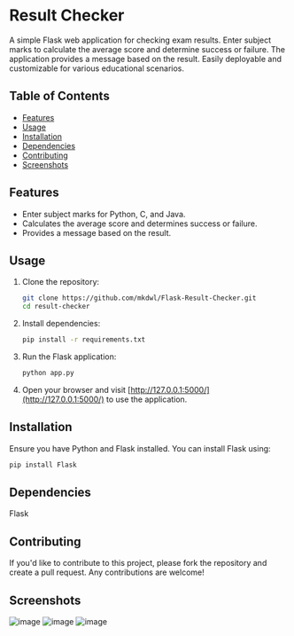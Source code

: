 # Result Checker

A simple Flask web application for checking exam results. Enter subject marks to calculate the average score and determine success or failure. The application provides a message based on the result. Easily deployable and customizable for various educational scenarios.

## Table of Contents

- [Features](#features)
- [Usage](#usage)
- [Installation](#installation)
- [Dependencies](#dependencies)
- [Contributing](#contributing)
- [Screenshots](#screenshots)

## Features

- Enter subject marks for Python, C, and Java.
- Calculates the average score and determines success or failure.
- Provides a message based on the result.

## Usage

1. Clone the repository:

    ```bash
    git clone https://github.com/mkdwl/Flask-Result-Checker.git
    cd result-checker
    ```

2. Install dependencies:

    ```bash
    pip install -r requirements.txt
    ```

3. Run the Flask application:

    ```bash
    python app.py
    ```

4. Open your browser and visit [http://127.0.0.1:5000/](http://127.0.0.1:5000/) to use the application.

## Installation

Ensure you have Python and Flask installed. You can install Flask using:

```bash
pip install Flask
```

## Dependencies
Flask

## Contributing
If you'd like to contribute to this project, please fork the repository and create a pull request. Any contributions are welcome!

## Screenshots
![image](https://github.com/mkdwl/Flask-Result-Checker/assets/86614419/a2098f20-202b-4762-bbb2-b6e12a03d3ef)
![image](https://github.com/mkdwl/Flask-Result-Checker/assets/86614419/f7fcfb4a-b536-4114-8e20-faceacd58a5a)
![image](https://github.com/mkdwl/Flask-Result-Checker/assets/86614419/354c7fc8-c2f8-4005-a0cd-6f3b9be31dec)


